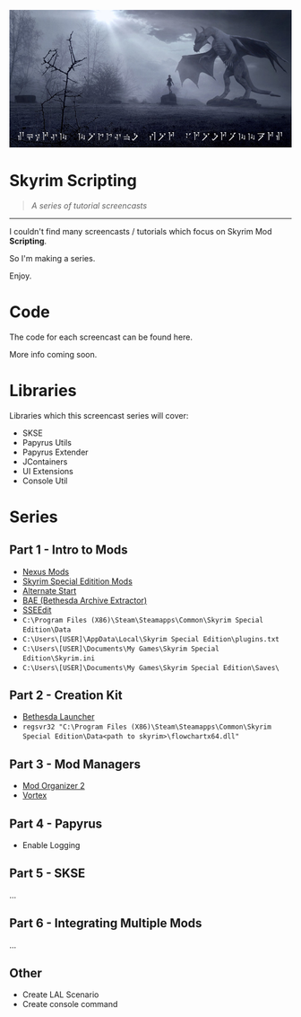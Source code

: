![Skyim Modding for Programmers](Images/logo.jpg)

# Skyrim Scripting

> _A series of tutorial screencasts_

---

I couldn't find many screencasts / tutorials which focus on Skyrim Mod **Scripting**.

So I'm making a series.

Enjoy.

# Code

The code for each screencast can be found here.

More info coming soon.

# Libraries

Libraries which this screencast series will cover:

- SKSE
- Papyrus Utils
- Papyrus Extender
- JContainers
- UI Extensions
- Console Util

# Series

## Part 1 - Intro to Mods

- [Nexus Mods](https://www.nexusmods.com/)
- [Skyrim Special Editition Mods](https://www.nexusmods.com/skyrimspecialedition)
- [Alternate Start](https://www.nexusmods.com/skyrimspecialedition/mods/272)
- [BAE (Bethesda Archive Extractor)](https://www.nexusmods.com/skyrimspecialedition/mods/974)
- [SSEEdit](https://www.nexusmods.com/skyrimspecialedition/mods/164/)
- `C:\Program Files (X86)\Steam\Steamapps\Common\Skyrim Special Edition\Data`
- `C:\Users\[USER]\AppData\Local\Skyrim Special Edition\plugins.txt`
- `C:\Users\[USER]\Documents\My Games\Skyrim Special Edition\Skyrim.ini`
- `C:\Users\[USER]\Documents\My Games\Skyrim Special Edition\Saves\`

## Part 2 - Creation Kit

- [Bethesda Launcher](https://bethesda.net/en/game/bethesda-launcher)
- `regsvr32 "C:\Program Files (X86)\Steam\Steamapps\Common\Skyrim Special Edition\Data<path to skyrim>\flowchartx64.dll"`

## Part 3 - Mod Managers

- [Mod Organizer 2](https://www.modorganizer.org/)
- [Vortex](https://www.nexusmods.com/about/vortex/)

## Part 4 - Papyrus

- Enable Logging

## Part 5 - SKSE

...

## Part 6 - Integrating Multiple Mods

...

## Other

- Create LAL Scenario
- Create console command
